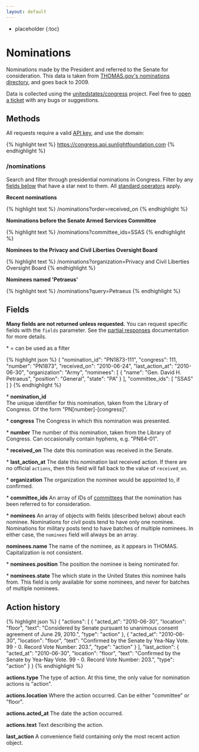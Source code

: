 ```yaml
---
layout: default
---
```



* placeholder
{:toc}

# Nominations

Nominations made by the President and referred to the Senate for consideration. This data is taken from [THOMAS.gov's nominations directory](http://thomas.loc.gov/home/nomis.html), and goes back to 2009.

Data is collected using the [unitedstates/congress](https://github.com/unitedstates/congress) project. Feel free to [open a ticket](https://github.com/unitedstates/congress/issues/new) with any bugs or suggestions.

## Methods

All requests require a valid [API key](index.html#parameters/api-key), and use the domain:

{% highlight text %}
https://congress.api.sunlightfoundation.com
{% endhighlight %}

### /nominations

Search and filter through presidential nominations in Congress. Filter by any [fields below](#fields) that have a star next to them. All [standard operators](index.html#parameters/operators) apply.

**Recent nominations**

{% highlight text %}
/nominations?order=received_on
{% endhighlight %}

**Nominations before the Senate Armed Services Committee**

{% highlight text %}
/nominations?committee_ids=SSAS
{% endhighlight %}

**Nominees to the Privacy and Civil Liberties Oversight Board**

{% highlight text %}
/nominations?organization=Privacy and Civil Liberties Oversight Board
{% endhighlight %}

**Nominees named 'Petraeus'**

{% highlight text %}
/nominations?query=Petraeus
{% endhighlight %}

## Fields

**Many fields are not returned unless requested.** You can request specific fields with the `fields` parameter. See the [partial responses](index.html#parameters/partial-responses) documentation for more details.

\* = can be used as a filter

{% highlight json %}
{
  "nomination_id": "PN1873-111",
  "congress": 111,
  "number": "PN1873",
  "received_on": "2010-06-24",
  "last_action_at": "2010-06-30",
  "organization": "Army",
  "nominees": [
    {
      "name": "Gen. David H. Petraeus",
      "position": "General",
      "state": "PA"
    }
  ],
  "committee_ids": [
    "SSAS"
  ]
}
{% endhighlight %}

\* **nomination_id**</br>
The unique identifier for this nomination, taken from the Library of Congress. Of the form "PN[number]-[congress]".

\* **congress**
The Congress in which this nomination was presented.

\* **number**
The number of this nomination, taken from the Library of Congress. Can occasionally contain hyphens, e.g. "PN64-01".

\* **received_on**
The date this nomination was received in the Senate.

\* **last_action_at**
The date this nomination last received action. If there are no official `actions`, then this field will fall back to the value of `received_on`.

\* **organization**
The organization the nominee would be appointed to, if confirmed.

\* **committee_ids**
An array of IDs of [committees](committees.html) that the nomination has been referred to for consideration.

\* **nominees**
An array of objects with fields (described below) about each nominee. Nominations for civil posts tend to have only one nominee. Nominations for military posts tend to have batches of multiple nominees. In either case, the `nominees` field will always be an array.

**nominees.name**
The name of the nominee, as it appears in THOMAS. Capitalization is not consistent.

\* **nominees.position**
The position the nominee is being nominated for.

\* **nominees.state**
The which state in the United States this nominee hails from. This field is only available for some nominees, and never for batches of multiple nominees.


## Action history

{% highlight json %}
{
  "actions": [
    {
      "acted_at": "2010-06-30",
      "location": "floor",
      "text": "Considered by Senate pursuant to unanimous consent agreement of June 29, 2010.",
      "type": "action"
    },
    {
      "acted_at": "2010-06-30",
      "location": "floor",
      "text": "Confirmed by the Senate by Yea-Nay Vote. 99 - 0. Record Vote Number: 203.",
      "type": "action"
    }
  ],
  "last_action": {
    "acted_at": "2010-06-30",
    "location": "floor",
    "text": "Confirmed by the Senate by Yea-Nay Vote. 99 - 0. Record Vote Number: 203.",
    "type": "action"
  }
}
{% endhighlight %}

**actions.type**
The type of action. At this time, the only value for nomination actions is "action".

**actions.location**
Where the action occurred. Can be either "committee" or "floor".

**actions.acted_at**
The date the action occurred.

**actions.text**
Text describing the action.

**last_action**
A convenience field containing only the most recent action object.